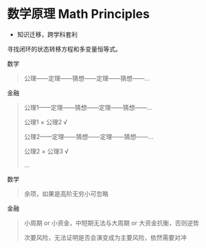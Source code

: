 # 数学原理 Math Principles

- 知识迁移，跨学科套利

寻找闭环的状态转移方程和多变量恒等式。

数学

> 公理——定理——猜想——定理——猜想——...

金融

> 公理1——定理——猜想——定理——猜想——...
>
> 公理1 × 公理2 √
>
> 公理2——定理——猜想——定理——猜想——...
>
> 公理2 × 公理3 √
>
> ...

数学

> 余项，如果是高阶无穷小可忽略

金融

> 小周期 or 小资金，中短期无法与大周期 or 大资金抗衡，否则逆势
> 
> 次要风险，无法证明是否会演变成为主要风险，依然需要对冲


